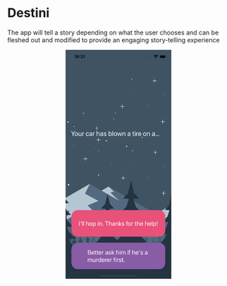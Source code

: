 #  Destini

The app will tell a story depending on what the user chooses and can be fleshed out and modified to provide an engaging story-telling experience

<p align="center">
  <img src="Images/Home.png" height="520px">
</p>
